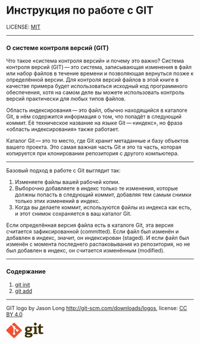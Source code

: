 # Инструкция по работе с GIT

LICENSE: [MIT](./license.md)

---

### О системе контроля версий (GIT)

Что такое «система контроля версий» и почему это важно? Система контроля версий (GIT) — это система, записывающая изменения в файл или набор файлов в течение времени и позволяющая вернуться позже к определённой версии. Для контроля версий файлов в этой книге в качестве примера будет использоваться исходный код программного обеспечения, хотя на самом деле вы можете использовать контроль версий практически для любых типов файлов.

Область индексирования — это файл, обычно находящийся в каталоге Git, в нём содержится информация о том, что попадёт в следующий коммит. Её техническое название на языке Git — «индекс», но фраза «область индексирования» также работает.

Каталог Git — это то место, где Git хранит метаданные и базу объектов вашего проекта. Это самая важная часть Git и это та часть, которая копируется при клонировании репозитория с другого компьютера.

---

Базовый подход в работе с Git выглядит так:

1. Изменяете файлы вашей рабочей копии.
2. Выборочно добавляете в индекс только те изменения, которые должны попасть в следующий коммит, добавляя тем самым снимки только этих изменений в индекс.
3. Когда вы делаете коммит, используются файлы из индекса как есть, и этот снимок сохраняется в ваш каталог Git.

Если определённая версия файла есть в каталоге Git, эта версия считается зафиксированной (committed). Если файл был изменён и добавлен в индекс, значит, он индексирован (staged). И если файл был изменён с момента последнего распаковывания из репозитория, но не был добавлен в индекс, он считается изменённым (modified).

---

### Содержание

1. [git init](./pages/init.md)
2. [git add](./pages/add.md)

---

GIT logo by Jason Long http://git-scm.com/downloads/logos, license: [CC BY 4.0](https://creativecommons.org/licenses/by/4.0/)

<img src="./assets/git_logo.png" alt="GIT logo by Jason Long" width="100"/>